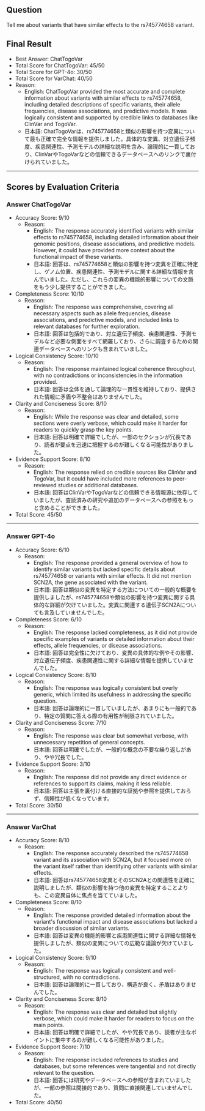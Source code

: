 ## Question

Tell me about variants that have similar effects to the rs745774658 variant.

## Final Result

- Best Answer: ChatTogoVar
- Total Score for ChatTogoVar: 45/50
- Total Score for GPT-4o: 30/50
- Total Score for VarChat: 40/50
- Reason:
  - English: ChatTogoVar provided the most accurate and complete information about variants with similar effects to rs745774658, including detailed descriptions of specific variants, their allele frequencies, disease associations, and predictive models. It was logically consistent and supported by credible links to databases like ClinVar and TogoVar.
  - 日本語: ChatTogoVarは、rs745774658と類似の影響を持つ変異について最も正確で完全な情報を提供しました。具体的な変異、対立遺伝子頻度、疾患関連性、予測モデルの詳細な説明を含み、論理的に一貫しており、ClinVarやTogoVarなどの信頼できるデータベースへのリンクで裏付けられていました。

---

## Scores by Evaluation Criteria

### Answer ChatTogoVar
- Accuracy Score: 9/10
  - Reason: 
    - English: The response accurately identified variants with similar effects to rs745774658, including detailed information about their genomic positions, disease associations, and predictive models. However, it could have provided more context about the functional impact of these variants.
    - 日本語: 回答は、rs745774658と類似の影響を持つ変異を正確に特定し、ゲノム位置、疾患関連性、予測モデルに関する詳細な情報を含んでいました。ただし、これらの変異の機能的影響についての文脈をもう少し提供することができました。
- Completeness Score: 10/10
  - Reason: 
    - English: The response was comprehensive, covering all necessary aspects such as allele frequencies, disease associations, and predictive models, and included links to relevant databases for further exploration.
    - 日本語: 回答は包括的であり、対立遺伝子頻度、疾患関連性、予測モデルなど必要な側面をすべて網羅しており、さらに調査するための関連データベースへのリンクも含まれていました。
- Logical Consistency Score: 10/10
  - Reason: 
    - English: The response maintained logical coherence throughout, with no contradictions or inconsistencies in the information provided.
    - 日本語: 回答は全体を通して論理的な一貫性を維持しており、提供された情報に矛盾や不整合はありませんでした。
- Clarity and Conciseness Score: 8/10
  - Reason: 
    - English: While the response was clear and detailed, some sections were overly verbose, which could make it harder for readers to quickly grasp the key points.
    - 日本語: 回答は明確で詳細でしたが、一部のセクションが冗長であり、読者が要点を迅速に把握するのが難しくなる可能性がありました。
- Evidence Support Score: 8/10
  - Reason: 
    - English: The response relied on credible sources like ClinVar and TogoVar, but it could have included more references to peer-reviewed studies or additional databases.
    - 日本語: 回答はClinVarやTogoVarなどの信頼できる情報源に依存していましたが、査読済みの研究や追加のデータベースへの参照をもっと含めることができました。
- Total Score: 45/50

---

### Answer GPT-4o
- Accuracy Score: 6/10
  - Reason: 
    - English: The response provided a general overview of how to identify similar variants but lacked specific details about rs745774658 or variants with similar effects. It did not mention SCN2A, the gene associated with the variant.
    - 日本語: 回答は類似の変異を特定する方法についての一般的な概要を提供しましたが、rs745774658や類似の影響を持つ変異に関する具体的な詳細が欠けていました。変異に関連する遺伝子SCN2Aについても言及していませんでした。
- Completeness Score: 6/10
  - Reason: 
    - English: The response lacked completeness, as it did not provide specific examples of variants or detailed information about their effects, allele frequencies, or disease associations.
    - 日本語: 回答は完全性に欠けており、変異の具体的な例やその影響、対立遺伝子頻度、疾患関連性に関する詳細な情報を提供していませんでした。
- Logical Consistency Score: 8/10
  - Reason: 
    - English: The response was logically consistent but overly generic, which limited its usefulness in addressing the specific question.
    - 日本語: 回答は論理的に一貫していましたが、あまりにも一般的であり、特定の質問に答える際の有用性が制限されていました。
- Clarity and Conciseness Score: 7/10
  - Reason: 
    - English: The response was clear but somewhat verbose, with unnecessary repetition of general concepts.
    - 日本語: 回答は明確でしたが、一般的な概念の不要な繰り返しがあり、やや冗長でした。
- Evidence Support Score: 3/10
  - Reason: 
    - English: The response did not provide any direct evidence or references to support its claims, making it less reliable.
    - 日本語: 回答は主張を裏付ける直接的な証拠や参照を提供しておらず、信頼性が低くなっています。
- Total Score: 30/50

---

### Answer VarChat
- Accuracy Score: 8/10
  - Reason: 
    - English: The response accurately described the rs745774658 variant and its association with SCN2A, but it focused more on the variant itself rather than identifying other variants with similar effects.
    - 日本語: 回答はrs745774658変異とそのSCN2Aとの関連性を正確に説明しましたが、類似の影響を持つ他の変異を特定することよりも、この変異自体に焦点を当てていました。
- Completeness Score: 8/10
  - Reason: 
    - English: The response provided detailed information about the variant's functional impact and disease associations but lacked a broader discussion of similar variants.
    - 日本語: 回答は変異の機能的影響と疾患関連性に関する詳細な情報を提供しましたが、類似の変異についての広範な議論が欠けていました。
- Logical Consistency Score: 9/10
  - Reason: 
    - English: The response was logically consistent and well-structured, with no contradictions.
    - 日本語: 回答は論理的に一貫しており、構造が良く、矛盾はありませんでした。
- Clarity and Conciseness Score: 8/10
  - Reason: 
    - English: The response was clear and detailed but slightly verbose, which could make it harder for readers to focus on the main points.
    - 日本語: 回答は明確で詳細でしたが、やや冗長であり、読者が主なポイントに集中するのが難しくなる可能性がありました。
- Evidence Support Score: 7/10
  - Reason: 
    - English: The response included references to studies and databases, but some references were tangential and not directly relevant to the question.
    - 日本語: 回答には研究やデータベースへの参照が含まれていましたが、一部の参照は間接的であり、質問に直接関連していませんでした。
- Total Score: 40/50